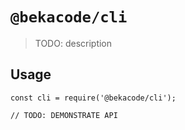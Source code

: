 # `@bekacode/cli`

> TODO: description

## Usage

```
const cli = require('@bekacode/cli');

// TODO: DEMONSTRATE API
```

